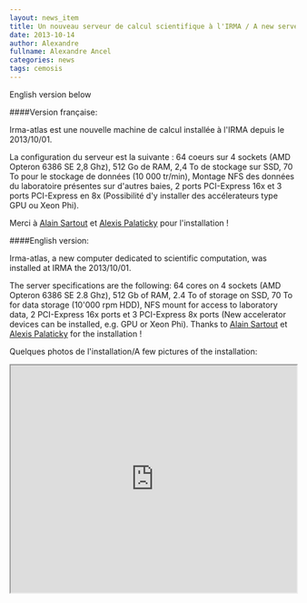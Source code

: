 ```yaml
---
layout: news_item
title: Un nouveau serveur de calcul scientifique à l'IRMA / A new server for scientific computation at IRMA
date: 2013-10-14
author: Alexandre
fullname: Alexandre Ancel
categories: news
tags: cemosis
---
```


English version below

####Version française:

Irma-atlas est une nouvelle machine de calcul installée à l'IRMA depuis le 2013/10/01.

La configuration du serveur est la suivante :
64 coeurs sur 4 sockets (AMD Opteron 6386 SE 2,8 Ghz),
512 Go de RAM,
2,4 To de stockage sur SSD,
70 To pour le stockage de données (10 000 tr/min),
Montage NFS des données du laboratoire présentes sur d'autres baies,
2 ports PCI-Express 16x et 3 ports PCI-Express en 8x (Possibilité d'y installer des accélerateurs type GPU ou Xeon Phi).

Merci à [Alain Sartout](http://www-irma.u-strasbg.fr/~sartout/) et [Alexis Palaticky](http://www-irma.u-strasbg.fr/~palatick/) pour l'installation !

####English version:

Irma-atlas, a new computer dedicated to scientific computation, was installed at IRMA the 2013/10/01.

The server specifications are the following:
64 cores on 4 sockets (AMD Opteron 6386 SE 2.8 Ghz),
512 Gb of RAM,
2.4 To of storage on SSD,
70 To for data storage (10'000 rpm HDD),
NFS mount for access to laboratory data,
2 PCI-Express 16x ports et 3 PCI-Express 8x ports (New accelerator devices can be installed, e.g. GPU or Xeon Phi).
Thanks to [Alain Sartout](http://www-irma.u-strasbg.fr/~sartout/) et [Alexis Palaticky](http://www-irma.u-strasbg.fr/~palatick/) for the installation !


Quelques photos de l'installation/A few pictures of the installation:

<iframe src="https://drive.google.com/folderview?hl=fr&amp;id=0B_O9zQtVIBI6Y1NLbkdOTjBNWkk#grid" width="100%" height="400"></iframe>